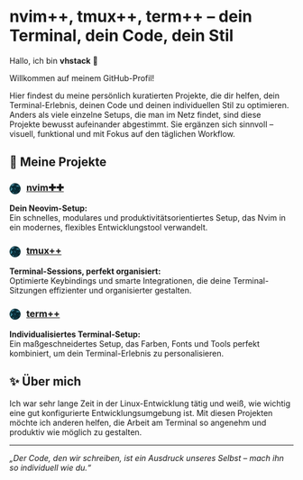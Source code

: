 # nvim++, tmux++, term++ – dein Terminal, dein Code, dein Stil

Hallo, ich bin **vhstack** 👋

Willkommen auf meinem GitHub-Profil!  

Hier findest du meine persönlich kuratierten Projekte, die dir helfen, dein Terminal-Erlebnis, 
deinen Code und deinen individuellen Stil zu optimieren. Anders als viele einzelne Setups, die man im Netz findet, 
sind diese Projekte bewusst aufeinander abgestimmt. Sie ergänzen sich sinnvoll – visuell, funktional 
und mit Fokus auf den täglichen Workflow.

## 🔧 Meine Projekte

### <img src="assets/vhstack.png" width="20" height="20" style="vertical-align:middle; margin-right: 6px;" /> [nvim✚✚](https://github.com/vhstack/nvimpp)
**Dein Neovim-Setup:**  
Ein schnelles, modulares und produktivitätsorientiertes Setup, das Nvim in ein modernes, 
flexibles Entwicklungstool verwandelt.

### <img src="assets/vhstack.png" width="20" height="20" style="vertical-align:middle; margin-right: 6px;" /> [tmux++](https://github.com/vhstack/tmuxpp)
**Terminal-Sessions, perfekt organisiert:**  
Optimierte Keybindings und smarte Integrationen, die deine Terminal-Sitzungen effizienter 
und organisierter gestalten.

### <img src="assets/vhstack.png" width="20" height="20" style="vertical-align:middle; margin-right: 6px;" /> [term++](https://github.com/vhstack/termpp)
**Individualisiertes Terminal-Setup:**  
Ein maßgeschneidertes Setup, das Farben, Fonts und Tools perfekt kombiniert, 
um dein Terminal-Erlebnis zu personalisieren.

## ✨ Über mich

Ich war sehr lange Zeit in der Linux-Entwicklung tätig und weiß, wie wichtig eine gut konfigurierte Entwicklungsumgebung ist.
Mit diesen Projekten möchte ich anderen helfen, die Arbeit am Terminal so angenehm und produktiv wie möglich zu gestalten.

---

*„Der Code, den wir schreiben, ist ein Ausdruck unseres Selbst – mach ihn so individuell wie du.“*
